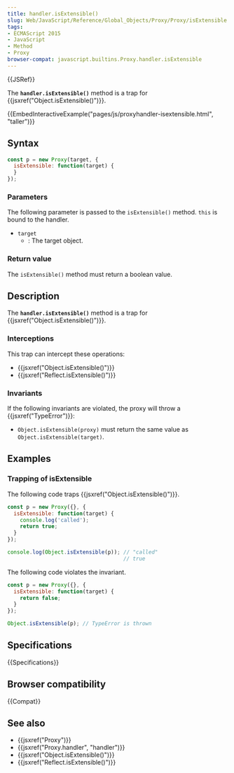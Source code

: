 ```yaml
---
title: handler.isExtensible()
slug: Web/JavaScript/Reference/Global_Objects/Proxy/Proxy/isExtensible
tags:
- ECMAScript 2015
- JavaScript
- Method
- Proxy
browser-compat: javascript.builtins.Proxy.handler.isExtensible
---
```

{{JSRef}}

The **`handler.isExtensible()`** method is a trap for
{{jsxref("Object.isExtensible()")}}.

{{EmbedInteractiveExample("pages/js/proxyhandler-isextensible.html", "taller")}}

## Syntax

```js
const p = new Proxy(target, {
  isExtensible: function(target) {
  }
});
```

### Parameters

The following parameter is passed to the `isExtensible()` method. `this` is
bound to the handler.

- `target`
  - : The target object.

### Return value

The `isExtensible()` method must return a boolean value.

## Description

The **`handler.isExtensible()`** method is a trap for
{{jsxref("Object.isExtensible()")}}.

### Interceptions

This trap can intercept these operations:

- {{jsxref("Object.isExtensible()")}}
- {{jsxref("Reflect.isExtensible()")}}

### Invariants

If the following invariants are violated, the proxy will throw a
{{jsxref("TypeError")}}:

- `Object.isExtensible(proxy)` must return the same value as
  `Object.isExtensible(target)`.

## Examples

### Trapping of isExtensible

The following code traps {{jsxref("Object.isExtensible()")}}.

```js
const p = new Proxy({}, {
  isExtensible: function(target) {
    console.log('called');
    return true;
  }
});

console.log(Object.isExtensible(p)); // "called"
                                     // true
```

The following code violates the invariant.

```js example-bad
const p = new Proxy({}, {
  isExtensible: function(target) {
    return false;
  }
});

Object.isExtensible(p); // TypeError is thrown
```

## Specifications

{{Specifications}}

## Browser compatibility

{{Compat}}

## See also

- {{jsxref("Proxy")}}
- {{jsxref("Proxy.handler", "handler")}}
- {{jsxref("Object.isExtensible()")}}
- {{jsxref("Reflect.isExtensible()")}}
